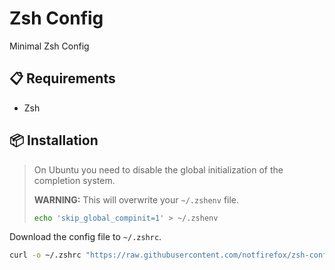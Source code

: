 # Zsh Config
Minimal Zsh Config

## :clipboard: Requirements 
- Zsh

## :package: Installation
> On Ubuntu you need to disable the global initialization of the completion system.
>
> **WARNING:** This will overwrite your `~/.zshenv` file.
> ```sh
> echo 'skip_global_compinit=1' > ~/.zshenv
> ```

Download the config file to `~/.zshrc`.
```sh
curl -o ~/.zshrc "https://raw.githubusercontent.com/notfirefox/zsh-config/main/.zshrc"
```
